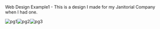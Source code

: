 Web Design Example1 - This is a design I made for my Janitorial Company when I had one.

<img src="https://i.ibb.co/jJW6DrX/pg1.jpg" alt="pg1" border="0"><img src="https://i.ibb.co/x3dbxYP/pg2.jpg" alt="pg2" border="0"><img src="https://i.ibb.co/BTtFwPC/pg3.jpg" alt="pg3" border="0">
